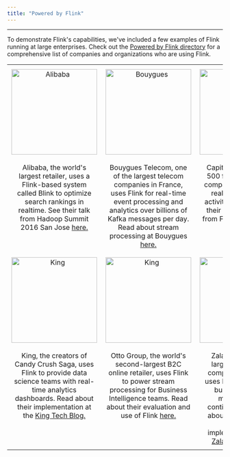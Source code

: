 ```yaml
---
title: "Powered by Flink"
---
```


<!-- --------------------------------------------- -->
<!--                Powered by Flink
<!-- --------------------------------------------- -->

----
<head>
<style>
   th, td {
   padding: 10px;
   }
</style>
</head>

<p>To demonstrate Flink's capabilities, we've included a few examples of Flink running at large enterprises. Check out the <a href="https://cwiki.apache.org/confluence/display/FLINK/Powered+by+Flink" target='_blank'>Powered by Flink directory</a> for a comprehensive list of companies and organizations who are using Flink.</p>

<table width="800" align="center" border="0">
   <tr>
      <td width="33%" align="center" valign="center">
         <img src="{{ site.baseurl }}/img/alibaba-logo.png" width="200"  alt="Alibaba" />
      </td>
      <td width="33%" align="center" valign="center">
         <img src="{{ site.baseurl }}/img/bouygues-logo.jpg" width="200"  alt="Bouygues" />
      </td>
      <td width="34%" align="center" valign="center">
         <img src="{{ site.baseurl }}/img/capital-one-logo.png" width="200"  alt="Capital One" />
      </td>
   </tr>
   <tr>
      <td width="33%" align="center" valign="top">
         Alibaba, the world's largest retailer, uses a Flink-based system called Blink to optimize search rankings in realtime. See their talk from Hadoop Summit 2016 San Jose <a href="https://www.youtube.com/watch?v=_Nw8NTdIq9A" target='_blank'>here.</a>
      </td>
      <td width="33%" align="center" valign="top">
         Bouygues Telecom, one of the largest telecom companies in France, uses Flink for real-time event processing and analytics over billions of Kafka messages per day. Read about stream processing at Bouygues <a href="http://data-artisans.com/flink-at-bouygues-html/" target='_blank'>here.</a>
      </td>
      <td width="34%" align="center" valign="top">
         Capital One, a Fortune 500 financial services company, uses Flink for real-time customer activity monitoring. See their case study slides from Flink Forward 2015 <a href="http://www.slideshare.net/FlinkForward/flink-case-study-capital-one" target='_blank'>here.</a>
      </td>
   </tr>
   <tr>
      <td width="33%" align="center" valign="center">
         <img src="{{ site.baseurl }}/img/king-logo.png" width="200" alt="King" />
      </td>
      <td width="33%" align="center" valign="center">
         <img src="{{ site.baseurl }}/img/otto-group-logo.jpg" width="200" alt="King" />
      </td>
      <td width="34%" align="center" valign="center">
         <img src="{{ site.baseurl }}/img/zalando-logo.png" width="200" alt="Zalando" />
      </td>
   </tr>
   <tr>
      <td width="33%" align="center" valign="top">
         King, the creators of Candy Crush Saga, uses Flink to provide data science teams with real-time analytics dashboards. Read about their implementation at the <a href="https://techblog.king.com/rbea-scalable-real-time-analytics-king/" target='_blank'>King Tech Blog.</a>
      </td>
      <td width="33%" align="center" valign="top">
         Otto Group, the world's second-largest B2C online retailer, uses Flink to power stream processing for Business Intelligence teams. Read about their evaluation and use of Flink <a href="http://data-artisans.com/how-we-selected-apache-flink-at-otto-group/" target='_blank'>here.</a> 
         </td>
      <td width="34%" align="center" valign="top">
         Zalando, one of the largest ecommerce companies in Europe, uses Flink for real-time business process monitoring and continuous ETL. Read about their evaluation process and implementation at the <a href="https://tech.zalando.de/blog/apache-showdown-flink-vs.-spark/" target='_blank'>Zalando Tech Blog.</a> 
      </td>
   </tr>
</table>